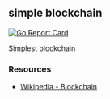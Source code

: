## simple blockchain

[![Go Report Card](https://goreportcard.com/badge/jancajthaml-go/blockchain)](https://goreportcard.com/report/jancajthaml-go/blockchain)

Simplest blockchain

### Resources ###

* [Wikipedia - Blockchain](https://en.wikipedia.org/wiki/Blockchain)

